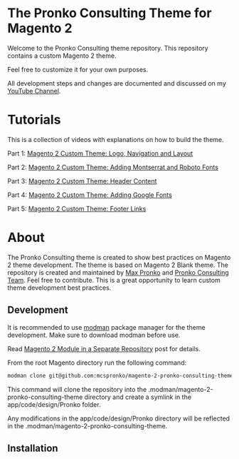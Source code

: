 # The Pronko Consulting Theme for Magento 2
Welcome to the Pronko Consulting theme repository. This repository contains a custom Magento 2 theme. 

Feel free to customize it for your own purposes.

All development steps and changes are documented and discussed on my [YouTube Channel](https://www.youtube.com/maxpronko).

# Tutorials
This is a collection of videos with explanations on how to build the theme.

Part 1: [Magento 2 Custom Theme: Logo, Navigation and Layout](https://www.youtube.com/watch?v=zdjSvVUYMJo)

Part 2: [Magento 2 Custom Theme: Adding Montserrat and Roboto Fonts](https://youtu.be/dxpfw0cJ-P0)

Part 3: [Magento 2 Custom Theme: Header Content](https://youtu.be/G6qNMIweVlM)

Part 4: [Magento 2 Custom Theme: Adding Google Fonts](https://youtu.be/64JTlq32uPw)

Part 5: [Magento 2 Custom Theme: Footer Links](https://youtu.be/2cXsEcjMQGs)

# About
The Pronko Consulting theme is created to show best practices on Magento 2 theme development. The theme is based on Magento 2 Blank theme.
The repository is created and maintained by [Max Pronko](https://www.maxpronko.com/) and [Pronko Consulting Team](https://www.pronkoconsulting.com). Feel free to contribute. This is a great opportunity to learn custom theme development best practices.

## Development
It is recommended to use [modman](https://github.com/colinmollenhour/modman) package manager for the theme development. Make sure to download modman before use.

Read [Magento 2 Module in a Separate Repository](https://www.maxpronko.com/magento-2-module-in-a-separate-repository/) post for details.

From the root Magento directory run the following command:
```bash
modman clone git@github.com:mcspronko/magento-2-pronko-consulting-theme.git
```

This command will clone the repository into the .modman/magento-2-pronko-consulting-theme directory and create a symlink in the app/code/design/Pronko folder.

Any modifications in the app/code/design/Pronko directory will be reflected in the .modman/magento-2-pronko-consulting-theme.

## Installation